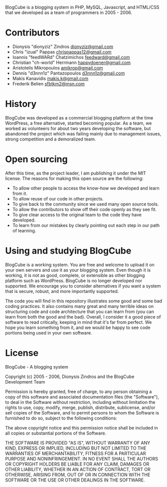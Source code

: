 BlogCube is a blogging system in PHP, MySQL, Javascript, and HTML/CSS that we developed as a team of programmers in 2005 - 2006.

Contributors
============

 * Dionysis "dionyziz" Zindros <dionyziz@gmail.com>
 * Chris "izual" Pappas <chrispappas12@gmail.com>
 * Ioannis "feedWARd" Chatzimichos <feedward@gmail.com>
 * Christian "ch-world" Herrmann <happydoener@gmail.com>
 * Aristotelis Mikropoulos <amikrop@gmail.com>
 * Dennis "d3nnn1z" Pantazopoulos <d3nnn1z@gmail.com>
 * Makis Kanavidis <makis.k@gmail.com>
 * Frederik Belien <sfbtkm2@msn.com>

History
=======

BlogCube was developed as a commercial blogging platform at the time WordPress, a free alternative, started becoming popular. As a team, we worked as volunteers for about two years developing the software, but abandoned the project which was failing mainly due to management issues, strong competition and a demoralized team.

Open sourcing
=============

After this time, as the project leader, I am publishing it under the MIT license. The reasons for making this open source are the following:

 * To allow other people to access the know-how we developed and learn from it.
 * To allow reuse of our code in other projects.
 * To give back to the community since we used many open source tools.
 * To allow the contributors to show off their code openly as they see fit.
 * To give clear access to the original team to the code they have developed.
 * To learn from our mistakes by clearly pointing out each step in our path of learning.

Using and studying BlogCube
===========================
BlogCube is a working system. You are free and welcome to upload it on your own servers and use it as your blogging system. Even though it is working, it is not as good, complete, or extensible as other blogging platform such as WordPress. BlogCube is no longer developed nor supported. We encourage you to consider alternatives if you want a system that is secure, robust, and more importantly supported.

The code you will find in this repository illustrates some good and some bad coding practices. It also contains many great and many terrible ideas on structuring code and code architecture that you can learn from (you can learn from both the good and the bad). Overall, I consider it a good piece of software to read critically, keeping in mind that it's far from perfect. We hope you learn something from it, and we would be happy to see code portions being used in your own software.

License
=======
BlogCube - A blogging system

Copyright (c) 2005 - 2006, Dionysis Zindros and the BlogCube Development Team

Permission is hereby granted, free of charge, to any person obtaining a copy of this software and associated documentation files (the "Software"), to deal in the Software without restriction, including without limitation the rights to use, copy, modify, merge, publish, distribute, sublicense, and/or sell copies of the Software, and to permit persons to whom the Software is furnished to do so, subject to the following conditions:

The above copyright notice and this permission notice shall be included in all copies or substantial portions of the Software.

THE SOFTWARE IS PROVIDED "AS IS", WITHOUT WARRANTY OF ANY KIND, EXPRESS OR IMPLIED, INCLUDING BUT NOT LIMITED TO THE WARRANTIES OF MERCHANTABILITY, FITNESS FOR A PARTICULAR PURPOSE AND NONINFRINGEMENT. IN NO EVENT SHALL THE AUTHORS OR COPYRIGHT HOLDERS BE LIABLE FOR ANY CLAIM, DAMAGES OR OTHER LIABILITY, WHETHER IN AN ACTION OF CONTRACT, TORT OR OTHERWISE, ARISING FROM, OUT OF OR IN CONNECTION WITH THE SOFTWARE OR THE USE OR OTHER DEALINGS IN THE SOFTWARE.

